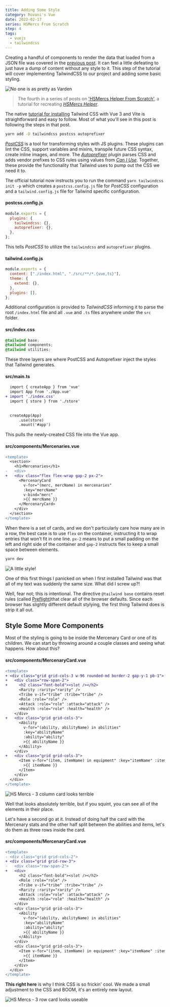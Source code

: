 ```yaml
---
title: Adding Some Style
category: Rovani's Vue
date: 2022-02-17
series: HSMercs From Scratch
step: 4
tags:
  - vuejs
  - tailwindcss
---
```


Creating a handful of components to render the data that loaded from a JSON file was covered in the [previous post](/posts/2022/first-rudimentary-mercenary-components/). It can feel a little defeating to just have a dump of content without any style to it. This step of the tutorial will cover implementing TailwindCSS to our project and adding some basic styling.

![No one is as pretty as Varden](/images/hsmercs-banner-varden.png)

> The fourth in a series of posts on ['HSMercs Helper From Scratch'](/hs-mercs-from-scratch), a tutorial for recreating _[HSMercs Helper](https://hsmercs.rovani.net)_.

The native [tutorial for installing](https://tailwindcss.com/docs/guides/vite) Tailwind CSS with Vue 3 and Vite is straightforward and easy to follow. Most of what you'll see in this post is following the steps in that post.

```bash
yarn add -D tailwindcss postcss autoprefixer
```

_[PostCSS](https://postcss.org/)_ is a tool for transforming styles with JS plugins. These plugins can lint the CSS, support variables and mixins, transpile future CSS syntax, create inline images, and more. The _[Autoprefixer](https://github.com/postcss/autoprefixer)_ plugin parses CSS and adds vendor prefixes to CSS rules using values from _[Can I Use](https://caniuse.com/)_. Together, these provide the functionality that Tailwind uses to pump out the CSS we need it to.

The official tutorial now instructs you to run the command `yarn tailwindcss init -p` which creates a `postcss.config.js` file for _PostCSS_ configuration and a `tailwind.config.js` file for Tailwind specific configuration.

#### postcss.config.js
```js
module.exports = {
  plugins: {
    tailwindcss: {},
    autoprefixer: {},
  },
};
```

This tells _PostCSS_ to utilize the `tailwindcss` and `autoprefixer` plugins.

#### tailwind.config.js
```js
module.exports = {
  content: ["./index.html", "./src/**/*.{vue,ts}"],
  theme: {
    extend: {},
  },
  plugins: [],
};
```

Additional configuration is provided to _TailwindCSS_ informing it to parse the root `/index.html` file and all `.vue` and `.ts` files anywhere under the `src` folder.

#### src/index.css
```css
@tailwind base;
@tailwind components;
@tailwind utilities;
```

These three layers are where PostCSS and Autoprefixer inject the styles that Tailwind generates.

#### src/main.ts
```diff
  import { createApp } from 'vue'
  import App from './App.vue'
+ import './index.css'
  import { store } from './store'
  
  
  createApp(App)
      .use(store)
      .mount('#app')
```

This pulls the newly-created CSS file into the Vue app.

#### src/components/Mercenaries.vue
```diff
<template>
  <section>
    <h1>Mercenaries</h1>
-   <div>
+   <div class="flex flex-wrap gap-2 px-2">
      <MercenaryCard
        v-for="(merc, mercName) in mercenaries"
        :key="mercName"
        v-bind="merc"
        >{{ mercName }}
      </MercenaryCard>
    </div>
  </section>
</template>
```

When there is a set of cards, and we don't particularly care how many are in a row, the best case is to use `flex` on the container, instructing it to wrap entries that won't fit in one line. `px-2` means to put a small padding on the left and right side of the container and `gap-2` instructs flex to keep a small space between elements. 
```bash
yarn dev
```

![A little style!](/images/hsmercs-mercstyled.png)

One of this first things I panicked on when I first installed Tailwind was that all of my text was suddenly the same size. What did I screw up?!

Well, fear not; this is intentional. The directive `@tailwind base` contains reset rules (called [Preflight](https://tailwindcss.com/docs/preflight))that clear all of the browser defaults. Since each browser has slightly different default stylying, the first thing Tailwind does is strip it all out.

## Style Some More Components

Most of the styling is going to be inside the Mercenary Card or one of its children. We can start by throwing around a couple classes and seeing what happens. How about this?

#### src/components/MercenaryCard.vue
```diff
<template>
+ <div class="grid grid-cols-3 w-96 rounded-md border-2 gap-y-1 pb-1">
+   <div class="row-span-2">
+     <h2 class="font-bold"><slot /></h2>
      <Rarity :rarity="rarity" />
      <Tribe v-if="tribe" :tribe="tribe" />
      <Role :role="role" />
      <Attack :role="role" :attack="attack" />
      <Health :role="role" :health="health" />
    </div>
+   <div class="grid grid-cols-3">
      <Ability
        v-for="(ability, abilityName) in abilities"
        :key="abilityName"
        :ability="ability"
        >{{ abilityName }}
      </Ability>
    </div>
+   <div class="grid grid-cols-3">
      <Item v-for="(item, itemName) in equipment" :key="itemName" :item="item"
        >{{ itemName }}
      </Item>
    </div>
  </div>
</template>
```

![HS Mercs - 3 column card looks terrible](/image/hsmercs-mcard-3col.png)

Well that looks absolutely terrible, but if you squint, you can see all of the elements in their place.

Let's have a second go at it. Instead of doing half the card with the Mercenary stats and the other half split between the abilities and items, let's do them as three rows inside the card.

#### src/components/MercenaryCard.vue
```diff
<template>
- <div class="grid grid-cols-2">
+ <div class="grid grid-row-3">
-   <div class="row-span-2">
+   <div>
      <h2 class="font-bold"><slot /></h2>
      <Role :role="role" />
      <Tribe v-if="tribe" :tribe="tribe" />
      <Rarity :rarity="rarity" />
      <Attack :role="role" :attack="attack" />
      <Health :role="role" :health="health" />
    </div>
    <div class="grid grid-cols-3">
      <Ability
        v-for="(ability, abilityName) in abilities"
        :key="abilityName"
        :ability="ability"
        >{{ abilityName }}
      </Ability>
    </div>
    <div class="grid grid-cols-3">
      <Item v-for="(item, itemName) in equipment" :key="itemName" :item="item"
        >{{ itemName }}
      </Item>
    </div>
  </div>
</template>
```

**This right here** is why I think CSS is so frickin' cool. We made a small adjustment to the CSS and BOOM, it's an entirely new layout.

![HS Mercs - 3 row card looks useable](/image/hsmercs-mcard-3row.png)

